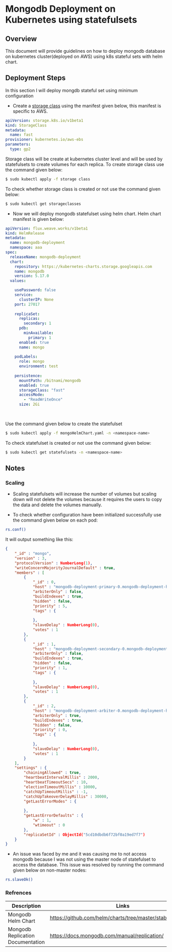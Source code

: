 # Mongodb Deployment on Kubernetes using statefulsets

## Overview

This document will provide guidelines on how to deploy mongodb database on kubernetes cluster(deployed on AWS) using k8s stateful sets with helm chart.

## Deployment Steps

In this section I will deploy mongdb stateful set using minimum configuration

* Create a [storage class](https://kubernetes.io/docs/concepts/storage/storage-classes/) using the manifest given below, this manifest is specific to AWS.

```yaml
apiVersion: storage.k8s.io/v1beta1  
kind: StorageClass  
metadata:  
  name: fast
provisioner: kubernetes.io/aws-ebs  
parameters:  
  type: gp2
```

Storage class will be create at kubernetes cluster level and will be used by statefulsets to create volumes for each replica. To create storage class use the command given below:

```bash
$ sudo kubectl apply -f storage class
```

To check whether storage class is created or not use the command given below:
```bash
$ sudo kubectl get storageclasses
```


* Now we will deploy mongodb statefulset using helm chart. Helm chart manifest is given below:

```yaml
apiVersion: flux.weave.works/v1beta1
kind: HelmRelease
metadata:
  name: mongodb-deployment
  namespace: aaa
spec:
  releaseName: mongodb-deployment
  chart:
    repository: https://kubernetes-charts.storage.googleapis.com
    name: mongodb
    version: 5.17.0
  values:

    usePassword: false
    service:
      clusterIP: None
    port: 27017
    
    replicaSet:
      replicas:
        secondary: 1
      pdb:
        minAvailable:
          primary: 1
      enabled: true
      name: mongo
    
    podLabels:
      role: mongo
      environment: test
    
    persistence:
      mountPath: /bitnami/mongodb
      enabled: true
      storageClass: "fast"
      accessMode: 
        - "ReadWriteOnce"
      size: 2Gi
      
      
```


Use the command given below to create the statefulset
```bash
$ sudo kubectl apply -f mongoHelmChart.yaml -n <namespace-name>
```

To check statefulset is created or not use the command given below:
```bash
$ sudo kubectl get statefulsets -n <namespace-name>
```



## Notes

### Scaling

* Scaling statefulsets will increase the number of volumes but scaling down will not delete the volumes because it requires the users to copy the data and delete the volumes manually.

* To check whether configuration have been initialized successfully use the command given below on each pod:

```bash
rs.conf()
```
It will output something like this:

```json
{
	"_id" : "mongo",
	"version" : 3,
	"protocolVersion" : NumberLong(1),
	"writeConcernMajorityJournalDefault" : true,
	"members" : [
		{
			"_id" : 0,
			"host" : "mongodb-deployment-primary-0.mongodb-deployment-headless.aaa.svc.cluster.local:27017",
			"arbiterOnly" : false,
			"buildIndexes" : true,
			"hidden" : false,
			"priority" : 5,
			"tags" : {
				
			},
			"slaveDelay" : NumberLong(0),
			"votes" : 1
		},
		{
			"_id" : 1,
			"host" : "mongodb-deployment-secondary-0.mongodb-deployment-headless.aaa.svc.cluster.local:27017",
			"arbiterOnly" : false,
			"buildIndexes" : true,
			"hidden" : false,
			"priority" : 1,
			"tags" : {
				
			},
			"slaveDelay" : NumberLong(0),
			"votes" : 1
		},
		{
			"_id" : 2,
			"host" : "mongodb-deployment-arbiter-0.mongodb-deployment-headless.aaa.svc.cluster.local:27017",
			"arbiterOnly" : true,
			"buildIndexes" : true,
			"hidden" : false,
			"priority" : 0,
			"tags" : {
				
			},
			"slaveDelay" : NumberLong(0),
			"votes" : 1
		}
	],
	"settings" : {
		"chainingAllowed" : true,
		"heartbeatIntervalMillis" : 2000,
		"heartbeatTimeoutSecs" : 10,
		"electionTimeoutMillis" : 10000,
		"catchUpTimeoutMillis" : -1,
		"catchUpTakeoverDelayMillis" : 30000,
		"getLastErrorModes" : {
			
		},
		"getLastErrorDefaults" : {
			"w" : 1,
			"wtimeout" : 0
		},
		"replicaSetId" : ObjectId("5cd10dbdb6f72bf0a19ed7f7")
	}
}

```


* An issue was faced by me and it was causing me to not access mongodb because I was not using the master node of statefulset to access the database. This issue was resolved by running the command given below on non-master nodes:

```bash
rs.slaveOk()
```


### Refrences

| Description  | Links  |
|---|---|
| Mongodb Helm Chart  | https://github.com/helm/charts/tree/master/stable/mongodb |
| Mongodb Replication Documentation  | https://docs.mongodb.com/manual/replication/ |

